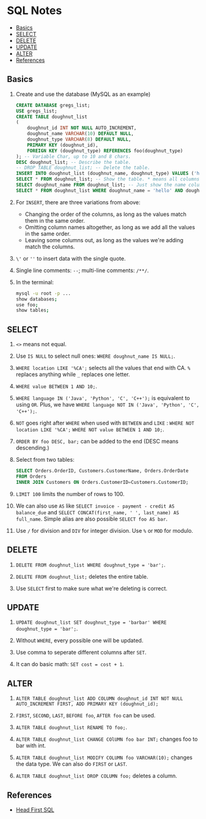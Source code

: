 # SQL Notes


* [Basics](#basics)
* [SELECT](#select)
* [DELETE](#delete)
* [UPDATE](#update)
* [ALTER](#alter)
* [References](#references)

## Basics

1. Create and use the database (MySQL as an example)

    ```sql
    CREATE DATABASE gregs_list;
    USE gregs_list;
    CREATE TABLE doughnut_list
    (
        doughnut_id INT NOT NULL AUTO_INCREMENT,
        doughnut_name VARCHAR(10) DEFAULT NULL,
        doughnut_type VARCHAR(8) DEFAULT NULL,
        PRIMARY KEY (doughnut_id),
        FOREIGN KEY (doughnut_type) REFERENCES foo(doughnut_type)
    ); -- Variable Char, up to 10 and 8 chars.
    DESC doughnut_list; -- Describe the table.
    -- DROP TABLE doughnut_list; -- Delete the table.
    INSERT INTO doughnut_list (doughnut_name, doughnut_type) VALUES ('hello', 'world'); -- The order doesn't matter, but they must match
    SELECT * FROM doughnut_list; -- Show the table. * means all columns.
    SELECT doughnut_name FROM doughnut_list; -- Just show the name column
    SELECT * FROM doughnut_list WHERE doughnut_name = 'hello' AND doughnut_type = 'world'; -- Show the table selectively. = instead of ==
    ```

2. For `INSERT`, there are three variations from above:

    * Changing the order of the columns, as long as the values match them in the same order.
    * Omitting column names altogether, as long as we add all the values in the same order.
    * Leaving some columns out, as long as the values we're adding match the columns.

3. `\'` or `''` to insert data with the single quote.

4. Single line comments: `--`; multi-line comments: `/**/`.

5. In the terminal:

    ```sh
    mysql -u root -p ...
    show databases;
    use foo;
    show tables;
    ```

## SELECT

1. `<>` means not equal.

2. Use `IS NULL` to select null ones: `WHERE doughnut_name IS NULL;`.

3. `WHERE location LIKE '%CA';` selects all the values that end with CA. `%` replaces anything while `_` replaces one letter.

4. `WHERE value BETWEEN 1 AND 10;`.

5. `WHERE language IN ('Java', 'Python', 'C', 'C++');` is equivalent to using `OR`. Plus, we have `WHERE language NOT IN ('Java', 'Python', 'C', 'C++');`.

6. `NOT` goes right after `WHERE` when used with `BETWEEN` and `LIKE` : `WHERE NOT location LIKE '%CA';` `WHERE NOT value BETWEEN 1 AND 10;`.

7. `ORDER BY foo DESC, bar;` can be added to the end (DESC means descending.)

8. Select from two tables:

    ```sql
    SELECT Orders.OrderID, Customers.CustomerName, Orders.OrderDate
    FROM Orders
    INNER JOIN Customers ON Orders.CustomerID=Customers.CustomerID;
    ```

9. `LIMIT 100` limits the number of rows to 100.

10. We can also use `AS` like `SELECT invoice - payment - credit AS balance_due` and `SELECT CONCAT(first_name, ' ', last_name) AS full_name`. Simple alias are also possible `SELECT foo AS bar`.

11. Use `/` for division and `DIV` for integer division. Use `%` or `MOD` for modulo.

## DELETE

1. `DELETE FROM doughnut_list WHERE doughnut_type = 'bar';`.

2. `DELETE FROM doughnut_list;` deletes the entire table.

3. Use `SELECT` first to make sure what we're deleting is correct.

## UPDATE

1. `UPDATE doughnut_list SET doughnut_type = 'barbar' WHERE doughnut_type = 'bar';`.

2. Without `WHERE`, every possible one will be updated.

3. Use comma to seperate different columns after `SET`.

4. It can do basic math: `SET cost = cost + 1`.

## ALTER

1. `ALTER TABLE doughnut_list ADD COLUMN doughnut_id INT NOT NULL AUTO_INCREMENT FIRST, ADD PRIMARY KEY (doughnut_id);`

2. `FIRST`, `SECOND`, `LAST`, `BEFORE foo`, `AFTER foo` can be used.

3. `ALTER TABLE doughnut_list RENAME TO foo;`.

4. `ALTER TABLE doughnut_list CHANGE COlUMN foo bar INT;` changes foo to bar with int.

5. `ALTER TABLE doughnut_list MODIFY COLUMN foo VARCHAR(10);` changes the data type. We can also do `FIRST` or `LAST`.

6. `ALTER TABLE doughnut_list DROP COLUMN foo;` deletes a column.

## References

* [Head First SQL](https://www.amazon.com/Head-First-SQL-Brain-Learners/dp/0596526849/ref=sr_1_1?keywords=head+first+sql&qid=1564318633&s=gateway&sr=8-1)

